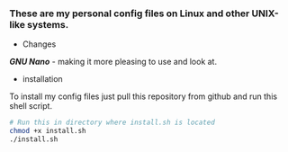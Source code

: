 ### These are my personal config files on Linux and other UNIX-like systems.

- Changes

***GNU Nano*** - making it more pleasing to use and look at.

- installation

To install my config files just pull this repository from github and run this shell script.

```bash
# Run this in directory where install.sh is located
chmod +x install.sh
./install.sh
```
